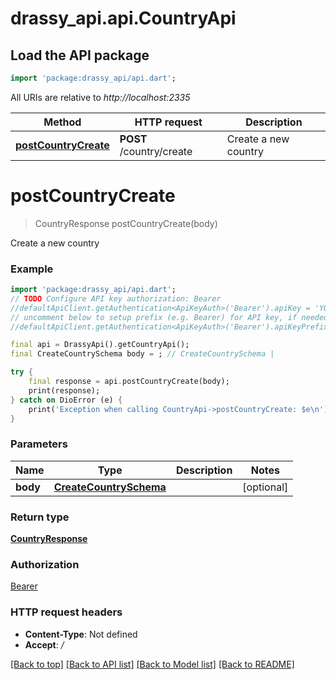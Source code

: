 # drassy_api.api.CountryApi

## Load the API package
```dart
import 'package:drassy_api/api.dart';
```

All URIs are relative to *http://localhost:2335*

Method | HTTP request | Description
------------- | ------------- | -------------
[**postCountryCreate**](CountryApi.md#postcountrycreate) | **POST** /country/create | Create a new country


# **postCountryCreate**
> CountryResponse postCountryCreate(body)

Create a new country

### Example
```dart
import 'package:drassy_api/api.dart';
// TODO Configure API key authorization: Bearer
//defaultApiClient.getAuthentication<ApiKeyAuth>('Bearer').apiKey = 'YOUR_API_KEY';
// uncomment below to setup prefix (e.g. Bearer) for API key, if needed
//defaultApiClient.getAuthentication<ApiKeyAuth>('Bearer').apiKeyPrefix = 'Bearer';

final api = DrassyApi().getCountryApi();
final CreateCountrySchema body = ; // CreateCountrySchema | 

try {
    final response = api.postCountryCreate(body);
    print(response);
} catch on DioError (e) {
    print('Exception when calling CountryApi->postCountryCreate: $e\n');
}
```

### Parameters

Name | Type | Description  | Notes
------------- | ------------- | ------------- | -------------
 **body** | [**CreateCountrySchema**](CreateCountrySchema.md)|  | [optional] 

### Return type

[**CountryResponse**](CountryResponse.md)

### Authorization

[Bearer](../README.md#Bearer)

### HTTP request headers

 - **Content-Type**: Not defined
 - **Accept**: */*

[[Back to top]](#) [[Back to API list]](../README.md#documentation-for-api-endpoints) [[Back to Model list]](../README.md#documentation-for-models) [[Back to README]](../README.md)

